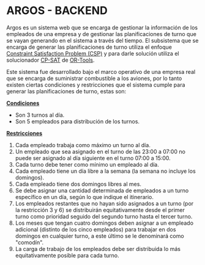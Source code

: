 # ARGOS - BACKEND
Argos es un sistema web que se encarga de gestionar la información de los empleados de una empresa y de gestionar las planificaciones de turno que se vayan generando en el sistema a través del tiempo. 
El subsistema que se encarga de generar las planificaciones de turno utiliza el enfoque [Constraint Satisfaction Problem (CSP)](https://es.wikipedia.org/wiki/Problema_de_satisfacci%C3%B3n_de_restricciones) y para darle solución utiliza el solucionador [CP-SAT](https://developers.google.com/optimization/cp) de [OR-Tools](https://developers.google.com/optimization).

Este sistema fue desarrollado bajo el marco operativo de una empresa real que se encarga de suministrar combustible a los aviones, por lo tanto existen ciertas condiciones y restricciones que el sistema cumple para generar las planificaciones de turno, estas son:

<u>**Condiciones**</u>
* Son 3 turnos al día.
* Son 5 empleados para distribución de los turnos.

<u>**Restricciones**</u>
1. Cada empleado trabaja como máximo un turno al día.
2. Un empleado que sea asignado en el turno de las 23:00 a 07:00 no puede ser asignado al día siguiente en el turno 07:00 a 15:00.
3. Cada turno debe tener como mínimo un empleado al día.
4. Cada empleado tiene un día libre a la semana (la semana no incluye los domingos).
5. Cada empleado tiene dos domingos libres al mes.
6. Se debe asignar una cantidad determinada de empleados a un turno específico en un día, según lo que indique el itinerario.
7. Los empleados restantes que no hayan sido asignados a un turno (por la restricción 3 y 6) se distribuirán equitativamente desde el primer turno como prioridad seguido del segundo turno hasta el tercer turno.
8. Los meses que tengan cuatro domingos deben asignar a un empleado adicional (distinto de los cinco empleados) para trabajar en dos domingos en cualquier turno, a este último se le denominará como "comodín".
9. La carga de trabajo de los empleados debe ser distribuida lo más equitativamente posible para cada turno.



